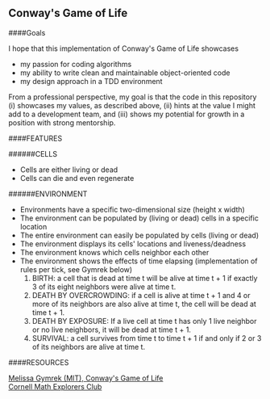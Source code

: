 ## Conway's Game of Life

####Goals

I hope that this implementation of Conway's Game of Life showcases
* my passion for coding algorithms
* my ability to write clean and maintainable object-oriented code
* my design approach in a TDD environment

From a professional perspective, my goal is that the code in this repository (i) showcases my values, as described above, (ii) hints at the value I might add to a development team, and (iii) shows my potential for growth in a position with strong mentorship.


####FEATURES

######CELLS
* Cells are either living or dead
* Cells can die and even regenerate

######ENVIRONMENT
* Environments have a specific two-dimensional size (height x width)
* The environment can be populated by (living or dead) cells in a specific location
* The entire environment can easily be populated by cells (living or dead)
* The environment displays its cells' locations and liveness/deadness
* The environment knows which cells neighbor each other
* The environment shows the effects of time elapsing (implementation of rules per tick, see Gymrek below)
  1. BIRTH: a cell that is dead at time t will be alive at time t + 1 if exactly 3 of its eight neighbors were alive at time t.
  2. DEATH BY OVERCROWDING: if a cell is alive at time t + 1 and 4 or more of its neighbors are also alive at time t, the cell will be dead at time t + 1.
  3. DEATH BY EXPOSURE: If a live cell at time t has only 1 live neighbor or no live neighbors, it will be dead at time t + 1.
  4. SURVIVAL: a cell survives from time t to time t + 1 if and only if 2 or 3 of its neighbors are alive at time t.

####RESOURCES

[Melissa Gymrek (MIT), Conway's Game of Life](http://web.mit.edu/sp.268/www/2010/lifeSlides.pdf)<br>
[Cornell Math Explorers Club](http://www.math.cornell.edu/~lipa/mec/lesson6.html)
